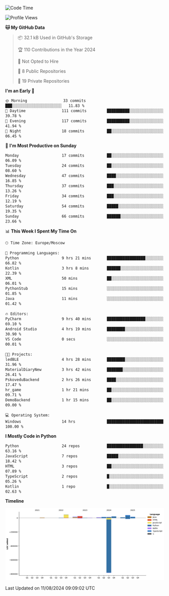 <!--START_SECTION:waka-->
![Code Time](http://img.shields.io/badge/Code%20Time-453%20hrs%2018%20mins-blue)

![Profile Views](http://img.shields.io/badge/Profile%20Views-1-blue)

**🐱 My GitHub Data** 

> 📦 32.1 kB Used in GitHub's Storage 
 > 
> 🏆 110 Contributions in the Year 2024
 > 
> 🚫 Not Opted to Hire
 > 
> 📜 8 Public Repositories 
 > 
> 🔑 19 Private Repositories 
 > 
**I'm an Early 🐤** 

```text
🌞 Morning                33 commits          ███░░░░░░░░░░░░░░░░░░░░░░   11.83 % 
🌆 Daytime                111 commits         ██████████░░░░░░░░░░░░░░░   39.78 % 
🌃 Evening                117 commits         ██████████░░░░░░░░░░░░░░░   41.94 % 
🌙 Night                  18 commits          ██░░░░░░░░░░░░░░░░░░░░░░░   06.45 % 
```
📅 **I'm Most Productive on Sunday** 

```text
Monday                   17 commits          ██░░░░░░░░░░░░░░░░░░░░░░░   06.09 % 
Tuesday                  24 commits          ██░░░░░░░░░░░░░░░░░░░░░░░   08.60 % 
Wednesday                47 commits          ████░░░░░░░░░░░░░░░░░░░░░   16.85 % 
Thursday                 37 commits          ███░░░░░░░░░░░░░░░░░░░░░░   13.26 % 
Friday                   34 commits          ███░░░░░░░░░░░░░░░░░░░░░░   12.19 % 
Saturday                 54 commits          █████░░░░░░░░░░░░░░░░░░░░   19.35 % 
Sunday                   66 commits          ██████░░░░░░░░░░░░░░░░░░░   23.66 % 
```


📊 **This Week I Spent My Time On** 

```text
🕑︎ Time Zone: Europe/Moscow

💬 Programming Languages: 
Python                   9 hrs 21 mins       █████████████████░░░░░░░░   66.82 % 
Kotlin                   3 hrs 8 mins        ██████░░░░░░░░░░░░░░░░░░░   22.39 % 
XML                      50 mins             ██░░░░░░░░░░░░░░░░░░░░░░░   06.01 % 
PythonStub               15 mins             ░░░░░░░░░░░░░░░░░░░░░░░░░   01.85 % 
Java                     11 mins             ░░░░░░░░░░░░░░░░░░░░░░░░░   01.42 % 

🔥 Editors: 
PyCharm                  9 hrs 40 mins       █████████████████░░░░░░░░   69.10 % 
Android Studio           4 hrs 19 mins       ████████░░░░░░░░░░░░░░░░░   30.90 % 
VS Code                  0 secs              ░░░░░░░░░░░░░░░░░░░░░░░░░   00.01 % 

🐱‍💻 Projects: 
ledBLE                   4 hrs 28 mins       ████████░░░░░░░░░░░░░░░░░   31.96 % 
MaterialDiaryNew         3 hrs 42 mins       ███████░░░░░░░░░░░░░░░░░░   26.41 % 
PskoveduBackend          2 hrs 26 mins       ████░░░░░░░░░░░░░░░░░░░░░   17.47 % 
hr_game                  1 hr 21 mins        ██░░░░░░░░░░░░░░░░░░░░░░░   09.71 % 
DemoBackend              1 hr 15 mins        ██░░░░░░░░░░░░░░░░░░░░░░░   09.00 % 

💻 Operating System: 
Windows                  14 hrs              █████████████████████████   100.00 % 
```

**I Mostly Code in Python** 

```text
Python                   24 repos            ████████████████░░░░░░░░░   63.16 % 
JavaScript               7 repos             █████░░░░░░░░░░░░░░░░░░░░   18.42 % 
HTML                     3 repos             ██░░░░░░░░░░░░░░░░░░░░░░░   07.89 % 
TypeScript               2 repos             █░░░░░░░░░░░░░░░░░░░░░░░░   05.26 % 
Kotlin                   1 repo              █░░░░░░░░░░░░░░░░░░░░░░░░   02.63 % 
```



**Timeline**

![Lines of Code chart](https://raw.githubusercontent.com/adlemx/adlemx/main/assets/bar_graph.png)


 Last Updated on 11/08/2024 09:09:02 UTC
<!--END_SECTION:waka-->
